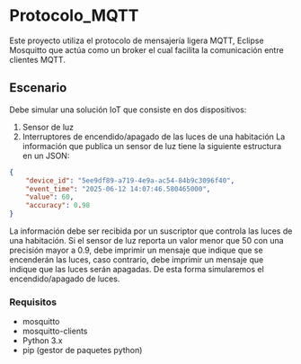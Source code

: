 # Protocolo_MQTT

Este proyecto utiliza el protocolo de mensajería ligera MQTT, Eclipse Mosquitto que actúa como un broker el cual facilita la comunicación entre clientes MQTT.

## Escenario
Debe simular una solución IoT que consiste en dos dispositivos:
1. Sensor de luz
2. Interruptores de encendido/apagado de las luces de una habitación
La información que publica un sensor de luz tiene la siguiente estructura en un JSON:

```json
{
    "device_id": "5ee9df89-a719-4e9a-ac54-84b9c3096f40",
    "event_time": "2025-06-12 14:07:46.580465000",
    "value": 60,
    "accuracy": 0.98
}
```

La información debe ser recibida por un suscriptor que controla las luces de una habitación. Si el sensor de luz reporta un valor menor que 50 con una precisión mayor a 0.9, debe imprimir un mensaje que indique que se encenderán las luces, caso contrario, debe imprimir un mensaje que indique que las luces serán apagadas. De esta forma simularemos el encendido/apagado de luces.

### Requisitos
- mosquitto
- mosquitto-clients
- Python 3.x
- pip (gestor de paquetes python)
